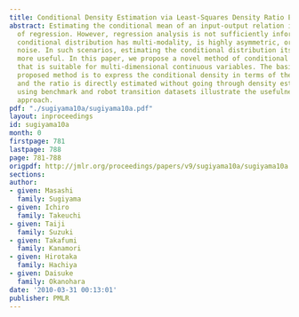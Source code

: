 ```yaml
---
title: Conditional Density Estimation via Least-Squares Density Ratio Estimation
abstract: Estimating the conditional mean of an input-output relation is the goal
  of regression. However, regression analysis is not sufficiently informative if the
  conditional distribution has multi-modality, is highly asymmetric, or contains heteroscedastic
  noise. In such scenarios, estimating the conditional distribution itself would be
  more useful. In this paper, we propose a novel method of conditional density estimation
  that is suitable for multi-dimensional continuous variables. The basic idea of the
  proposed method is to express the conditional density in terms of the density ratio
  and the ratio is directly estimated without going through density estimation. Experiments
  using benchmark and robot transition datasets illustrate the usefulness of the proposed
  approach.
pdf: "./sugiyama10a/sugiyama10a.pdf"
layout: inproceedings
id: sugiyama10a
month: 0
firstpage: 781
lastpage: 788
page: 781-788
origpdf: http://jmlr.org/proceedings/papers/v9/sugiyama10a/sugiyama10a.pdf
sections: 
author:
- given: Masashi
  family: Sugiyama
- given: Ichiro
  family: Takeuchi
- given: Taiji
  family: Suzuki
- given: Takafumi
  family: Kanamori
- given: Hirotaka
  family: Hachiya
- given: Daisuke
  family: Okanohara
date: '2010-03-31 00:13:01'
publisher: PMLR
---
```

